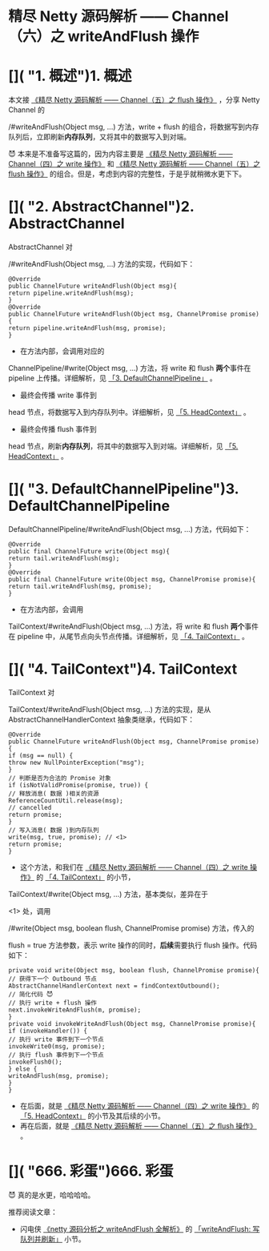 # 精尽 Netty 源码解析 —— Channel（六）之 writeAndFlush 操作

# []( "1. 概述")1. 概述

本文接 [《精尽 Netty 源码解析 —— Channel（五）之 flush 操作》](http://svip.iocoder.cn/Netty/Channel-5-flush/) ，分享 Netty Channel 的

/#writeAndFlush(Object msg, ...)
方法，write + flush 的组合，将数据写到内存队列后，立即刷新**内存队列**，又将其中的数据写入到对端。

😈 本来是不准备写这篇的，因为内容主要是 [《精尽 Netty 源码解析 —— Channel（四）之 write 操作》](http://svip.iocoder.cn/Netty/Channel-4-write/) 和 [《精尽 Netty 源码解析 —— Channel（五）之 flush 操作》](http://svip.iocoder.cn/Netty/Channel-5-flush/) 的组合。但是，考虑到内容的完整性，于是乎就稍微水更下下。

# []( "2. AbstractChannel")2. AbstractChannel

AbstractChannel 对

/#writeAndFlush(Object msg, ...)
方法的实现，代码如下：

```
@Override
public ChannelFuture writeAndFlush(Object msg){
return pipeline.writeAndFlush(msg);
}
@Override
public ChannelFuture writeAndFlush(Object msg, ChannelPromise promise){
return pipeline.writeAndFlush(msg, promise);
}
```

- 在方法内部，会调用对应的

ChannelPipeline/#write(Object msg, ...)
方法，将 write 和 flush **两个**事件在 pipeline 上传播。详细解析，见 [「3. DefaultChannelPipeline」]() 。

- 最终会传播 write 事件到

head
节点，将数据写入到内存队列中。详细解析，见 [「5. HeadContext」]() 。

- 最终会传播 flush 事件到

head
节点，刷新**内存队列**，将其中的数据写入到对端。详细解析，见 [「5. HeadContext」]() 。

# []( "3. DefaultChannelPipeline")3. DefaultChannelPipeline

DefaultChannelPipeline/#writeAndFlush(Object msg, ...)
方法，代码如下：

```
@Override
public final ChannelFuture write(Object msg){
return tail.writeAndFlush(msg);
}
@Override
public final ChannelFuture write(Object msg, ChannelPromise promise){
return tail.writeAndFlush(msg, promise);
}
```

- 在方法内部，会调用

TailContext/#writeAndFlush(Object msg, ...)
方法，将 write 和 flush **两个**事件在 pipeline 中，从尾节点向头节点传播。详细解析，见 [「4. TailContext」]() 。

# []( "4. TailContext")4. TailContext

TailContext 对

TailContext/#writeAndFlush(Object msg, ...)
方法的实现，是从 AbstractChannelHandlerContext 抽象类继承，代码如下：

```
@Override
public ChannelFuture writeAndFlush(Object msg, ChannelPromise promise){
if (msg == null) {
throw new NullPointerException("msg");
}
// 判断是否为合法的 Promise 对象
if (isNotValidPromise(promise, true)) {
// 释放消息( 数据 )相关的资源
ReferenceCountUtil.release(msg);
// cancelled
return promise;
}
// 写入消息( 数据 )到内存队列
write(msg, true, promise); // <1>
return promise;
}
```

- 这个方法，和我们在 [《精尽 Netty 源码解析 —— Channel（四）之 write 操作》](http://svip.iocoder.cn/Netty/Channel-4-write/) 的 [「4. TailContext」]() 的小节，

TailContext/#write(Object msg, ...)
方法，基本类似，差异在于

<1>
处，调用

/#write(Object msg, boolean flush, ChannelPromise promise)
方法，传入的

flush = true
方法参数，表示 write 操作的同时，**后续**需要执行 flush 操作。代码如下：

```
private void write(Object msg, boolean flush, ChannelPromise promise){
// 获得下一个 Outbound 节点
AbstractChannelHandlerContext next = findContextOutbound();
// 简化代码 😈
// 执行 write + flush 操作
next.invokeWriteAndFlush(m, promise);
}
private void invokeWriteAndFlush(Object msg, ChannelPromise promise){
if (invokeHandler()) {
// 执行 write 事件到下一个节点
invokeWrite0(msg, promise);
// 执行 flush 事件到下一个节点
invokeFlush0();
} else {
writeAndFlush(msg, promise);
}
}
```

- 在后面，就是 [《精尽 Netty 源码解析 —— Channel（四）之 write 操作》](http://svip.iocoder.cn/Netty/Channel-4-write/) 的 [「5. HeadContext」]() 的小节及其后续的小节。
- 再在后面，就是 [《精尽 Netty 源码解析 —— Channel（五）之 flush 操作》](http://svip.iocoder.cn/Netty/Channel-5-flush/) 。

# []( "666. 彩蛋")666. 彩蛋

😈 真的是水更，哈哈哈哈。

推荐阅读文章：

- 闪电侠 [《netty 源码分析之 writeAndFlush 全解析》](https://www.jianshu.com/p/feaeaab2ce56) 的 [「writeAndFlush: 写队列并刷新」]() 小节。
